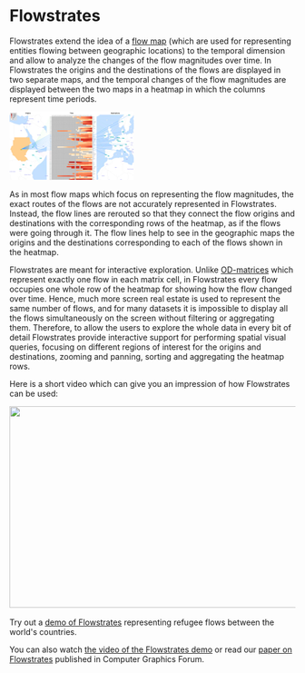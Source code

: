 # Flowstrates

Flowstrates extend the idea of a [flow map](http://en.wikipedia.org/wiki/Flow_map) (which are used for representing entities flowing between geographic locations) to the temporal dimension and allow to analyze the changes of the flow magnitudes over time.
In Flowstrates the origins and the destinations of the flows are displayed in two separate maps, and the temporal changes of the flow magnitudes are displayed between the two maps in a heatmap in which the columns represent time periods.

<a href='./images/Sudan-to-Europe-stroke.png' title='Flowstrates: Refugees from Sudan in 1975-2009'><img src='./images/flowstrates/Flowstrates3_x120.png' /></a>

As in most flow maps which focus on representing the flow magnitudes, the exact routes of the flows are not accurately represented in Flowstrates. Instead, the flow lines are rerouted so that
they connect the flow origins and destinations with the corresponding rows of the heatmap, as if the flows were going
through it.
The flow lines help to see in the geographic maps the  origins and the destinations corresponding to each of the flows shown in the heatmap.


Flowstrates are meant for interactive exploration. Unlike
[OD-matrices](http://people.hofstra.edu/geotrans/eng/ch5en/meth5en/odmatrix.html) which represent exactly one flow in each
matrix cell, in Flowstrates every flow occupies one whole row
of the heatmap for showing how the flow changed over time. Hence, much more screen real estate is used
to represent the same number of flows, and for many
datasets it is impossible to display all the flows simultaneously on the screen
without filtering or aggregating them.
Therefore, to allow the users to explore the whole data in every bit of
detail Flowstrates provide interactive support for performing spatial visual queries, focusing on different regions of interest for the origins
and destinations, zooming and panning, sorting and aggregating the heatmap rows.


Here is a short video which can give you an impression of how Flowstrates can be used:

<a href='http://www.youtube.com/watch?feature=player_embedded&v=nij8OUyiaV0' target='_blank'><img src='http://img.youtube.com/vi/nij8OUyiaV0/0.jpg' width='590' height=355 /></a>

Try out a [demo of Flowstrates](http://jflowmap.googlecode.com/svn/trunk/JFlowMap/demo/demo-applets.html?refugees-flowstrates) representing refugee flows between the world's countries.

You can also watch [the video of the Flowstrates demo](http://youtu.be/UQPN7o6A3Cg?hd=1)  or read our [paper on Flowstrates](http://diuf.unifr.ch/people/boyandii/papers/flowstrates-eurovis11.pdf) published in Computer Graphics Forum.
